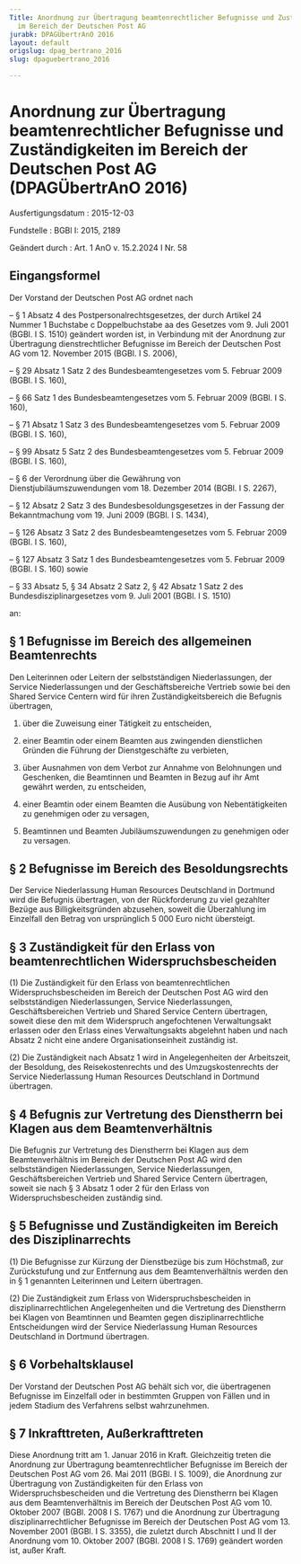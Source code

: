 ```yaml
---
Title: Anordnung zur Übertragung beamtenrechtlicher Befugnisse und Zuständigkeiten
  im Bereich der Deutschen Post AG
jurabk: DPAGÜbertrAnO 2016
layout: default
origslug: dpag_bertrano_2016
slug: dpaguebertrano_2016

---
```


# Anordnung zur Übertragung beamtenrechtlicher Befugnisse und Zuständigkeiten im Bereich der Deutschen Post AG (DPAGÜbertrAnO 2016)

Ausfertigungsdatum
:   2015-12-03

Fundstelle
:   BGBl I: 2015, 2189

Geändert durch
:   Art. 1 AnO v. 15.2.2024 I Nr. 58


## Eingangsformel

Der Vorstand der Deutschen Post AG ordnet nach

–   § 1 Absatz 4 des Postpersonalrechtsgesetzes, der durch Artikel 24 Nummer 1 Buchstabe c Doppelbuchstabe aa des Gesetzes vom 9. Juli 2001 (BGBl. I S. 1510) geändert worden ist, in Verbindung mit der Anordnung zur Übertragung dienstrechtlicher Befugnisse im Bereich der Deutschen Post AG vom
    12\. November                    2015 (BGBl. I S. 2006),


–   § 29 Absatz 1 Satz 2 des Bundesbeamtengesetzes vom 5. Februar 2009 (BGBl. I S. 160),


–   § 66 Satz 1 des Bundesbeamtengesetzes vom 5. Februar 2009 (BGBl. I S. 160),


–   § 71 Absatz 1 Satz 3 des Bundesbeamtengesetzes vom 5. Februar 2009 (BGBl. I S. 160),


–   § 99 Absatz 5 Satz 2 des Bundesbeamtengesetzes vom 5. Februar 2009 (BGBl. I S. 160),


–   § 6 der Verordnung über die Gewährung von Dienstjubiläumszuwendungen vom 18. Dezember 2014 (BGBl. I S. 2267),


–   § 12 Absatz 2 Satz 3 des Bundesbesoldungsgesetzes in der Fassung der Bekanntmachung vom 19. Juni 2009 (BGBl. I S. 1434),


–   § 126 Absatz 3 Satz 2 des Bundesbeamtengesetzes vom 5. Februar 2009 (BGBl. I S. 160),


–   § 127 Absatz 3 Satz 1 des Bundesbeamtengesetzes vom 5. Februar 2009 (BGBl. I S. 160) sowie


–   § 33 Absatz 5, § 34 Absatz 2 Satz 2, § 42 Absatz 1 Satz 2 des Bundesdisziplinargesetzes vom 9. Juli 2001 (BGBl. I S. 1510)



an:


## § 1 Befugnisse im Bereich des allgemeinen Beamtenrechts

Den Leiterinnen oder Leitern der selbstständigen Niederlassungen, der Service Niederlassungen und der Geschäftsbereiche Vertrieb sowie bei den Shared Service Centern wird für ihren Zuständigkeitsbereich die Befugnis übertragen,

1.  über die Zuweisung einer Tätigkeit zu entscheiden,


2.  einer Beamtin oder einem Beamten aus zwingenden dienstlichen Gründen die Führung der Dienstgeschäfte zu verbieten,


3.  über Ausnahmen von dem Verbot zur Annahme von Belohnungen und Geschenken, die Beamtinnen und Beamten in Bezug auf ihr Amt gewährt werden, zu entscheiden,


4.  einer Beamtin oder einem Beamten die Ausübung von Nebentätigkeiten zu genehmigen oder zu versagen,


5.  Beamtinnen und Beamten Jubiläumszuwendungen zu genehmigen oder zu versagen.





## § 2 Befugnisse im Bereich des Besoldungsrechts

Der Service Niederlassung Human Resources Deutschland in Dortmund wird die Befugnis übertragen, von der Rückforderung zu viel gezahlter Bezüge aus Billigkeitsgründen abzusehen, soweit die Überzahlung im Einzelfall den Betrag von ursprünglich 5 000 Euro nicht übersteigt.


## § 3 Zuständigkeit für den Erlass von beamtenrechtlichen Widerspruchsbescheiden

(1) Die Zuständigkeit für den Erlass von beamtenrechtlichen Widerspruchsbescheiden im Bereich der Deutschen Post AG wird den selbstständigen Niederlassungen, Service Niederlassungen, Geschäftsbereichen Vertrieb und Shared Service Centern übertragen, soweit diese den mit dem Widerspruch angefochtenen Verwaltungsakt erlassen oder den Erlass eines Verwaltungsakts abgelehnt haben und nach Absatz 2 nicht eine andere Organisationseinheit zuständig ist.

(2) Die Zuständigkeit nach Absatz 1 wird in Angelegenheiten der Arbeitszeit, der Besoldung, des Reisekostenrechts und des Umzugskostenrechts der Service Niederlassung Human Resources Deutschland in Dortmund übertragen.


## § 4 Befugnis zur Vertretung des Dienstherrn bei Klagen aus dem Beamtenverhältnis

Die Befugnis zur Vertretung des Dienstherrn bei Klagen aus dem Beamtenverhältnis im Bereich der Deutschen Post AG wird den selbstständigen Niederlassungen, Service Niederlassungen, Geschäftsbereichen Vertrieb und Shared Service Centern übertragen, soweit sie nach § 3 Absatz 1 oder 2 für den Erlass von Widerspruchsbescheiden zuständig sind.


## § 5 Befugnisse und Zuständigkeiten im Bereich des Disziplinarrechts

(1) Die Befugnisse zur Kürzung der Dienstbezüge bis zum Höchstmaß, zur Zurückstufung und zur Entfernung aus dem Beamtenverhältnis werden den in § 1 genannten Leiterinnen und Leitern übertragen.

(2) Die Zuständigkeit zum Erlass von Widerspruchsbescheiden in disziplinarrechtlichen Angelegenheiten und die Vertretung des Dienstherrn bei Klagen von Beamtinnen und Beamten gegen disziplinarrechtliche Entscheidungen wird der Service Niederlassung Human Resources Deutschland in Dortmund übertragen.


## § 6 Vorbehaltsklausel

Der Vorstand der Deutschen Post AG behält sich vor, die übertragenen Befugnisse im Einzelfall oder in bestimmten Gruppen von Fällen und in jedem Stadium des Verfahrens selbst wahrzunehmen.


## § 7 Inkrafttreten, Außerkrafttreten

Diese Anordnung tritt am 1. Januar 2016 in Kraft. Gleichzeitig treten die Anordnung zur Übertragung beamtenrechtlicher Befugnisse im Bereich der Deutschen Post AG vom 26. Mai 2011 (BGBl. I S. 1009), die Anordnung zur Übertragung von Zuständigkeiten für den Erlass von Widerspruchsbescheiden und die Vertretung des Dienstherrn bei Klagen aus dem Beamtenverhältnis im Bereich der Deutschen Post AG vom 10. Oktober 2007 (BGBl. 2008 I S. 1767) und die Anordnung zur Übertragung disziplinarrechtlicher Befugnisse im Bereich der Deutschen Post AG vom 13. November 2001 (BGBl. I S. 3355), die zuletzt durch Abschnitt I und II der Anordnung vom 10. Oktober 2007 (BGBl. 2008 I S. 1769) geändert worden ist, außer Kraft.

